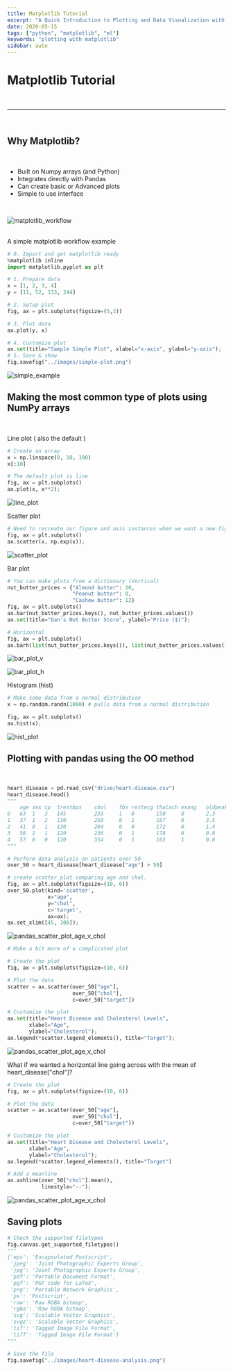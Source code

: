 ```yaml
---
title: Matplotlib Tutorial
excerpt: "A Quick Introduction to Plotting and Data Visualization with Matplotlib and Python"
date: 2020-05-15
tags: ["python", "matplotlib", "ml"]
keywords: "plotting with matplotlib"
sidebar: auto
---
```


# Matplotlib Tutorial

<br>
<hr>
<br>

## Why Matplotlib?

<br>

- Built on Numpy arrays (and Python)
- Integrates directly with Pandas
- Can create basic or Advanced plots
- Simple to use interface

<br>

![matplotlib_workflow](/assets/images/Numpy/matplotlib_workflow.jpg)  
<br>

A simple matplotlib workflow example

```python
# 0. Import and get matplotlib ready
%matplotlib inline
import matplotlib.pyplot as plt

# 1. Prepare data
x = [1, 2, 3, 4]
y = [11, 52, 133, 244]

# 2. Setup plot
fig, ax = plt.subplots(figsize=(5,3))

# 3. Plot data
ax.plot(y, x)

# 4. Customize plot
ax.set(title="Sample Simple Plot", xlabel="x-axis", ylabel="y-axis");
# 5. Save & show
fig.savefig("../images/simple-plot.png")
```

![simple_example](/assets/images/Matplotlib/simple_example.jpg)
<br>

## Making the most common type of plots using NumPy arrays

<br>

Line plot ( also the default )

```python
# Create an array
x = np.linspace(0, 10, 100)
x[:10]

# The default plot is line
fig, ax = plt.subplots()
ax.plot(x, x**2);
```

![line_plot](/assets/images/Matplotlib/line_plot.jpg)
<br>

Scatter plot

```python
# Need to recreate our figure and axis instances when we want a new figure
fig, ax = plt.subplots()
ax.scatter(x, np.exp(x));
```

![scatter_plot](/assets/images/Matplotlib/scatter_plot.jpg)
<br>

Bar plot

```python
# You can make plots from a dictionary (Vertical)
nut_butter_prices = {"Almond butter": 10,
                     "Peanut butter": 8,
                     "Cashew butter": 12}
fig, ax = plt.subplots()
ax.bar(nut_butter_prices.keys(), nut_butter_prices.values())
ax.set(title="Dan's Nut Butter Store", ylabel="Price ($)");

# Horizontal
fig, ax = plt.subplots()
ax.barh(list(nut_butter_prices.keys()), list(nut_butter_prices.values()));
```

![bar_plot_v](/assets/images/Matplotlib/bar_plot_v.jpg)

![bar_plot_h](/assets/images/Matplotlib/bar_plot_h.jpg)
<br>

Histogram (hist)

```python
# Make some data from a normal distribution
x = np.random.randn(1000) # pulls data from a normal distribution

fig, ax = plt.subplots()
ax.hist(x);
```

![hist_plot](/assets/images/Matplotlib/hist_plot.jpg)
<br>

## Plotting with pandas using the OO method

<br>

```python
heart_disease = pd.read_csv("drive/heart-disease.csv")
heart_disease.head()
"""
    age	sex	cp	trestbps	chol	fbs	restecg	thalach	exang	oldpeak	slope	ca	thal	target
0	63	1	3	145	        233	    1	0	    150	    0	    2.3	    0	    0	1	    1
1	37	1	2	130	        250	    0	1	    187	    0	    3.5	    0	    0	2	    1
2	41	0	1	130	        204	    0	0	    172	    0	    1.4	    2	    0	2	    1
3	56	1	1	120	        236	    0	1	    178	    0	    0.8	    2	    0	2	    1
4	57	0	0	120	        354	    0	1	    163	    1	    0.6	    2	    0	2	    1
"""

# Perform data analysis on patients over 50
over_50 = heart_disease[heart_disease["age"] > 50]

# create scatter plot comparing age and chol.
fig, ax = plt.subplots(figsize=(10, 6))
over_50.plot(kind='scatter',
             x="age",
             y="chol",
             c='target',
             ax=ax);
ax.set_xlim([45, 100]);
```

![pandas_scatter_plot_age_v_chol](/assets/images/Matplotlib/pandas_scatter_plot_age_v_chol.jpg)
<br>

```python
# Make a bit more of a complicated plot

# Create the plot
fig, ax = plt.subplots(figsize=(10, 6))

# Plot the data
scatter = ax.scatter(over_50["age"],
                     over_50["chol"],
                     c=over_50["target"])

# Customize the plot
ax.set(title="Heart Disease and Cholesterol Levels",
       xlabel="Age",
       ylabel="Cholesterol");
ax.legend(*scatter.legend_elements(), title="Target");
```

![pandas_scatter_plot_age_v_chol](/assets/images/Matplotlib/pandas_scatter_plot_age_v_chol_2.jpg)
<br>

What if we wanted a horizontal line going across with the mean of heart_disease["chol"]?

```python
# Create the plot
fig, ax = plt.subplots(figsize=(10, 6))

# Plot the data
scatter = ax.scatter(over_50["age"],
                     over_50["chol"],
                     c=over_50["target"])

# Customize the plot
ax.set(title="Heart Disease and Cholesterol Levels",
       xlabel="Age",
       ylabel="Cholesterol");
ax.legend(*scatter.legend_elements(), title="Target")

# Add a meanline
ax.axhline(over_50["chol"].mean(),
           linestyle="--");
```

![pandas_scatter_plot_age_v_chol](/assets/images/Matplotlib/pandas_scatter_plot_age_v_chol_3.jpg)
<br>

## Saving plots

```python
# Check the supported filetypes
fig.canvas.get_supported_filetypes()
"""
{'eps': 'Encapsulated Postscript',
 'jpeg': 'Joint Photographic Experts Group',
 'jpg': 'Joint Photographic Experts Group',
 'pdf': 'Portable Document Format',
 'pgf': 'PGF code for LaTeX',
 'png': 'Portable Network Graphics',
 'ps': 'Postscript',
 'raw': 'Raw RGBA bitmap',
 'rgba': 'Raw RGBA bitmap',
 'svg': 'Scalable Vector Graphics',
 'svgz': 'Scalable Vector Graphics',
 'tif': 'Tagged Image File Format',
 'tiff': 'Tagged Image File Format'}
"""

# Save the file
fig.savefig("../images/heart-disease-analysis.png")
```
